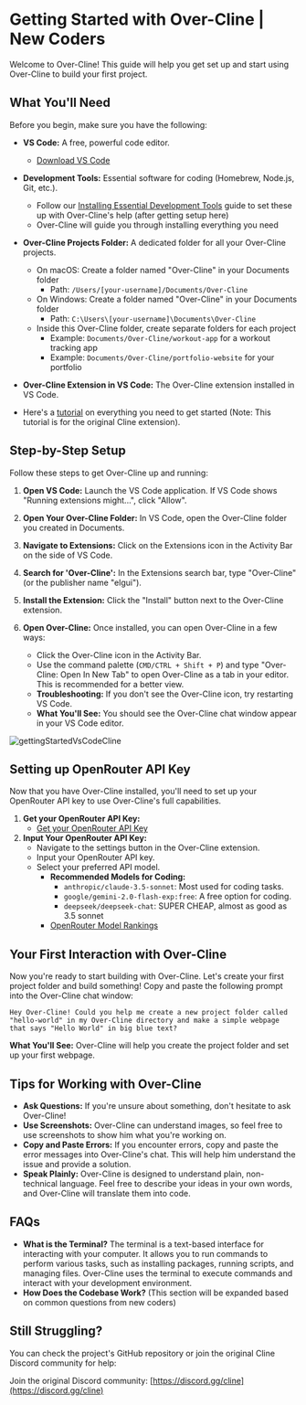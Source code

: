 # Getting Started with Over-Cline | New Coders

Welcome to Over-Cline! This guide will help you get set up and start using Over-Cline to build your first project.

## What You'll Need

Before you begin, make sure you have the following:

-   **VS Code:** A free, powerful code editor.
    -   [Download VS Code](https://code.visualstudio.com/)
-   **Development Tools:** Essential software for coding (Homebrew, Node.js, Git, etc.).
    -   Follow our [Installing Essential Development Tools](installing-dev-essentials.md) guide to set these up with Over-Cline's help (after getting setup here)
    -   Over-Cline will guide you through installing everything you need
-   **Over-Cline Projects Folder:** A dedicated folder for all your Over-Cline projects.
    -   On macOS: Create a folder named "Over-Cline" in your Documents folder
        -   Path: `/Users/[your-username]/Documents/Over-Cline`
    -   On Windows: Create a folder named "Over-Cline" in your Documents folder
        -   Path: `C:\Users\[your-username]\Documents\Over-Cline`
    -   Inside this Over-Cline folder, create separate folders for each project
        -   Example: `Documents/Over-Cline/workout-app` for a workout tracking app
        -   Example: `Documents/Over-Cline/portfolio-website` for your portfolio
-   **Over-Cline Extension in VS Code:** The Over-Cline extension installed in VS Code.

-   Here's a [tutorial](https://www.youtube.com/watch?v=N4td-fKhsOQ) on everything you need to get started (Note: This tutorial is for the original Cline extension).

## Step-by-Step Setup

Follow these steps to get Over-Cline up and running:

1. **Open VS Code:** Launch the VS Code application. If VS Code shows "Running extensions might...", click "Allow".

2. **Open Your Over-Cline Folder:** In VS Code, open the Over-Cline folder you created in Documents.

3. **Navigate to Extensions:** Click on the Extensions icon in the Activity Bar on the side of VS Code.

4. **Search for 'Over-Cline':** In the Extensions search bar, type "Over-Cline" (or the publisher name "elgui").

5. **Install the Extension:** Click the "Install" button next to the Over-Cline extension.

6. **Open Over-Cline:** Once installed, you can open Over-Cline in a few ways:
    - Click the Over-Cline icon in the Activity Bar.
    - Use the command palette (`CMD/CTRL + Shift + P`) and type "Over-Cline: Open In New Tab" to open Over-Cline as a tab in your editor. This is recommended for a better view.
    - **Troubleshooting:** If you don't see the Over-Cline icon, try restarting VS Code.
    - **What You'll See:** You should see the Over-Cline chat window appear in your VS Code editor.

![gettingStartedVsCodeCline](https://github.com/user-attachments/assets/622b4bb7-859b-4c2e-b87b-c12e3eabefb8) <!-- Consider updating this image -->

## Setting up OpenRouter API Key

Now that you have Over-Cline installed, you'll need to set up your OpenRouter API key to use Over-Cline's full capabilities.

1.  **Get your OpenRouter API Key:**
    -   [Get your OpenRouter API Key](https://openrouter.ai/)
2.  **Input Your OpenRouter API Key:**
    -   Navigate to the settings button in the Over-Cline extension.
    -   Input your OpenRouter API key.
    -   Select your preferred API model.
        -   **Recommended Models for Coding:**
            -   `anthropic/claude-3.5-sonnet`: Most used for coding tasks.
            -   `google/gemini-2.0-flash-exp:free`: A free option for coding.
            -   `deepseek/deepseek-chat`: SUPER CHEAP, almost as good as 3.5 sonnet
        -   [OpenRouter Model Rankings](https://openrouter.ai/rankings/programming)

## Your First Interaction with Over-Cline

Now you're ready to start building with Over-Cline. Let's create your first project folder and build something! Copy and paste the following prompt into the Over-Cline chat window:

```
Hey Over-Cline! Could you help me create a new project folder called "hello-world" in my Over-Cline directory and make a simple webpage that says "Hello World" in big blue text?
```

**What You'll See:** Over-Cline will help you create the project folder and set up your first webpage.

## Tips for Working with Over-Cline

-   **Ask Questions:** If you're unsure about something, don't hesitate to ask Over-Cline!
-   **Use Screenshots:** Over-Cline can understand images, so feel free to use screenshots to show him what you're working on.
-   **Copy and Paste Errors:** If you encounter errors, copy and paste the error messages into Over-Cline's chat. This will help him understand the issue and provide a solution.
-   **Speak Plainly:** Over-Cline is designed to understand plain, non-technical language. Feel free to describe your ideas in your own words, and Over-Cline will translate them into code.

## FAQs

-   **What is the Terminal?** The terminal is a text-based interface for interacting with your computer. It allows you to run commands to perform various tasks, such as installing packages, running scripts, and managing files. Over-Cline uses the terminal to execute commands and interact with your development environment.
-   **How Does the Codebase Work?** (This section will be expanded based on common questions from new coders)

## Still Struggling?

You can check the project's GitHub repository or join the original Cline Discord community for help:

Join the original Discord community: [https://discord.gg/cline](https://discord.gg/cline)
